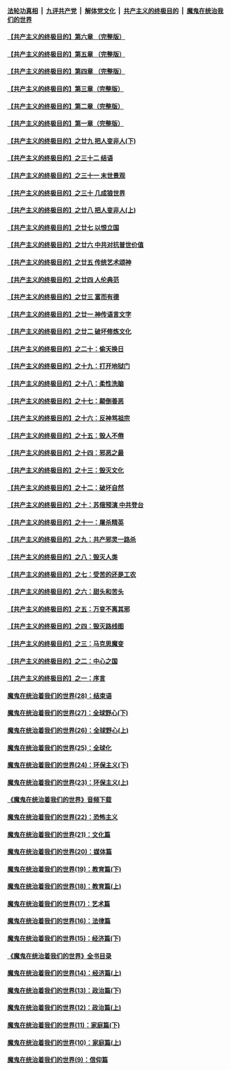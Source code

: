####  [法轮功真相](../../../../basic/blob/master/README.md?t=07032231) &nbsp;|&nbsp; [九评共产党](../../../../9ping.md/blob/master/README.md?t=07032231) &nbsp;|&nbsp; [解体党文化](../../../../jtdwh.md/blob/master/README.md?t=07032231)  &nbsp;|&nbsp; [共产主义的终极目的](../../../../gczydzjmd.md/blob/master/README.md?t=07032231) &nbsp;|&nbsp; [魔鬼在统治我们的世界](../../../../mgztzwmdsj.md/blob/master/README.md?t=07032231) 

#### [【共产主义的终极目的】第六章 （完整版）](../pages/nsc422/n11428913.md?t=07032231) 

#### [【共产主义的终极目的】第五章 （完整版）](../pages/nsc422/n11428912.md?t=07032231) 

#### [【共产主义的终极目的】第四章 （完整版）](../pages/nsc422/n11428907.md?t=07032231) 

#### [【共产主义的终极目的】第三章（完整版）](../pages/nsc422/n11428848.md?t=07032231) 

#### [【共产主义的终极目的】第二章（完整版）](../pages/nsc422/n11428831.md?t=07032231) 

#### [【共产主义的终极目的】第一章（完整版）](../pages/nsc422/n11417651.md?t=07032231) 

#### [【共产主义的终极目的】之廿九 把人变非人(下)](../pages/nsc422/n11344140.md?t=07032231) 

#### [【共产主义的终极目的】之三十二 结语](../pages/nsc422/n11360535.md?t=07032231) 

#### [【共产主义的终极目的】之三十一 末世景观](../pages/nsc422/n11351129.md?t=07032231) 

#### [【共产主义的终极目的】之三十 几成狼世界](../pages/nsc422/n11348280.md?t=07032231) 

#### [【共产主义的终极目的】之廿八 把人变非人(上)](../pages/nsc422/n11340492.md?t=07032231) 

#### [【共产主义的终极目的】之廿七 以恨立国](../pages/nsc422/n11336944.md?t=07032231) 

#### [【共产主义的终极目的】之廿六 中共对抗普世价值](../pages/nsc422/n11324785.md?t=07032231) 

#### [【共产主义的终极目的】之廿五 传统艺术颂神](../pages/nsc422/n11296396.md?t=07032231) 

#### [【共产主义的终极目的】之廿四 人伦典范](../pages/nsc422/n11296397.md?t=07032231) 

#### [【共产主义的终极目的】之廿三 富而有德](../pages/nsc422/n11283598.md?t=07032231) 

#### [【共产主义的终极目的】之廿一 神传语言文字](../pages/nsc422/n11263265.md?t=07032231) 

#### [【共产主义的终极目的】之廿二 破坏修炼文化](../pages/nsc422/n11245728.md?t=07032231) 

#### [【共产主义的终极目的】之二十：偷天换日](../pages/nsc422/n11238846.md?t=07032231) 

#### [【共产主义的终极目的】之十九：打开地狱门](../pages/nsc422/n11206376.md?t=07032231) 

#### [【共产主义的终极目的】之十八：柔性洗脑](../pages/nsc422/n11199994.md?t=07032231) 

#### [【共产主义的终极目的】之十七：颠倒善恶](../pages/nsc422/n11179782.md?t=07032231) 

#### [【共产主义的终极目的】之十六：反神骂祖宗](../pages/nsc422/n11166798.md?t=07032231) 

#### [【共产主义的终极目的】之十五：毁人不倦](../pages/nsc422/n11166792.md?t=07032231) 

#### [【共产主义的终极目的】之十四：邪恶之最](../pages/nsc422/n11150249.md?t=07032231) 

#### [【共产主义的终极目的】之十三：毁灭文化](../pages/nsc422/n11135227.md?t=07032231) 

#### [【共产主义的终极目的】之十二：破坏自然](../pages/nsc422/n11135214.md?t=07032231) 

#### [【共产主义的终极目的】之十：苏俄预演 中共登台](../pages/nsc422/n11118424.md?t=07032231) 

#### [【共产主义的终极目的】之十一：屠杀精英](../pages/nsc422/n11118442.md?t=07032231) 

#### [【共产主义的终极目的】之九：共产邪灵一路杀](../pages/nsc422/n11114139.md?t=07032231) 

#### [【共产主义的终极目的】之八：毁灭人类](../pages/nsc422/n11108503.md?t=07032231) 

#### [【共产主义的终极目的】之七：受苦的还是工农](../pages/nsc422/n11101809.md?t=07032231) 

#### [【共产主义的终极目的】之六：甜头和苦头](../pages/nsc422/n11096971.md?t=07032231) 

#### [【共产主义的终极目的】之五：万变不离其邪](../pages/nsc422/n11091285.md?t=07032231) 

#### [【共产主义的终极目的】之四：毁灭路线图](../pages/nsc422/n11086284.md?t=07032231) 

#### [【共产主义的终极目的】之三：马克思魔变](../pages/nsc422/n11061941.md?t=07032231) 

#### [【共产主义的终极目的】之二：中心之国](../pages/nsc422/n11047728.md?t=07032231) 

#### [【共产主义的终极目的】之一：序言](../pages/nsc422/n11086077.md?t=07032231) 

#### [魔鬼在统治着我们的世界(28)：结束语](../pages/nsc422/n10936246.md?t=07032231) 

#### [魔鬼在统治着我们的世界(27)：全球野心(下)](../pages/nsc422/n10928319.md?t=07032231) 

#### [魔鬼在统治着我们的世界(26)：全球野心(上)](../pages/nsc422/n10900318.md?t=07032231) 

#### [魔鬼在统治着我们的世界(25)：全球化](../pages/nsc422/n10788205.md?t=07032231) 

#### [魔鬼在统治着我们的世界(24)：环保主义(下)](../pages/nsc422/n10695307.md?t=07032231) 

#### [魔鬼在统治着我们的世界(23)：环保主义(上)](../pages/nsc422/n10688613.md?t=07032231) 

#### [《魔鬼在统治着我们的世界》音频下载](../pages/nsc422/n10635553.md?t=07032231) 

#### [魔鬼在统治着我们的世界(22)：恐怖主义](../pages/nsc422/n10614727.md?t=07032231) 

#### [魔鬼在统治着我们的世界(21)：文化篇](../pages/nsc422/n10597706.md?t=07032231) 

#### [魔鬼在统治着我们的世界(20)：媒体篇](../pages/nsc422/n10586579.md?t=07032231) 

#### [魔鬼在统治着我们的世界(19)：教育篇(下)](../pages/nsc422/n10564808.md?t=07032231) 

#### [魔鬼在统治着我们的世界(18)：教育篇(上)](../pages/nsc422/n10526970.md?t=07032231) 

#### [魔鬼在统治着我们的世界(17)：艺术篇](../pages/nsc422/n10499093.md?t=07032231) 

#### [魔鬼在统治着我们的世界(16)：法律篇](../pages/nsc422/n10485969.md?t=07032231) 

#### [魔鬼在统治着我们的世界(15)：经济篇(下)](../pages/nsc422/n10469975.md?t=07032231) 

#### [《魔鬼在统治着我们的世界》全书目录](../pages/nsc422/n10464261.md?t=07032231) 

#### [魔鬼在统治着我们的世界(14)：经济篇(上)](../pages/nsc422/n10457370.md?t=07032231) 

#### [魔鬼在统治着我们的世界(13)：政治篇(下)](../pages/nsc422/n10448270.md?t=07032231) 

#### [魔鬼在统治着我们的世界(12)：政治篇(上)](../pages/nsc422/n10444576.md?t=07032231) 

#### [魔鬼在统治着我们的世界(11)：家庭篇(下)](../pages/nsc422/n10440961.md?t=07032231) 

#### [魔鬼在统治着我们的世界(10)：家庭篇(上)](../pages/nsc422/n10435448.md?t=07032231) 

#### [魔鬼在统治着我们的世界(9)：信仰篇](../pages/nsc422/n10432159.md?t=07032231) 

